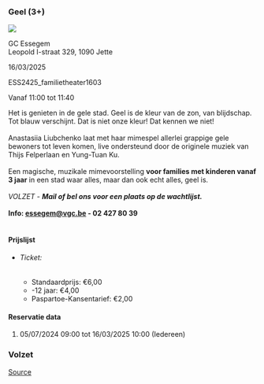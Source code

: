 ### Geel (3+)

![](https://s3-eu-west-1.amazonaws.com/os-kwdo/prod/vgc/images/activity/6687dd996d567_Geel_3_©_Willem_Schalekamp.jpg)

GC Essegem  
Leopold I-straat 329, 1090 Jette

16/03/2025

ESS2425_familietheater1603

Vanaf 11:00 tot 11:40

Het is genieten in de gele stad. Geel is de kleur van de zon, van blijdschap. Tot blauw verschijnt. Dat is niet onze kleur! Dat kennen we niet!  
<br/>Anastasiia Liubchenko laat met haar mimespel allerlei grappige gele bewoners tot leven komen, live ondersteund door de originele muziek van Thijs Felperlaan en Yung-Tuan Ku.  
<br/>Een magische, muzikale mimevoorstelling **voor families met kinderen vanaf 3 jaar** in een stad waar alles, maar dan ook echt alles, geel is.  
<br/>*VOLZET - ***Mail of bel ons voor een plaats op de wachtlijst.****  
<br/>****Info: [essegem@vgc.be](mailto:essegem@vgc.be) - 02 427 80 39****  
<br/>

#### Prijslijst

* ###### Ticket:
    
    * Standaardprijs: €6,00
    * \-12 jaar: €4,00
    * Paspartoe-Kansentarief: €2,00

  

#### Reservatie data

1.  05/07/2024 09:00 tot 16/03/2025 10:00 (Iedereen)

### Volzet

[Source](https://tickets.vgc.be/ticketingActivity/subscribe/ESS2425_familietheater1603)